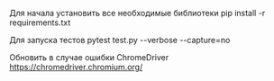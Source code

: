 Для начала установить все необходимые библиотеки
pip install -r requirements.txt

Для запуска тестов 
pytest test.py --verbose --capture=no

Обновить в случае ошибки ChromeDriver
https://chromedriver.chromium.org/
